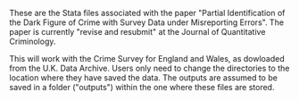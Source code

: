 These are the Stata files associated with the paper "Partial Identification of the Dark Figure of Crime with Survey Data under Misreporting Errors".
The paper is currently "revise and resubmit" at the Journal of Quantitative Criminology.

This will work with the Crime Survey for England and Wales, as dowloaded from the U.K. Data Archive.
Users only need to change the directories to the location where they have saved the data. 
The outputs are assumed to be saved in a folder ("outputs") within the one where these files are stored.
